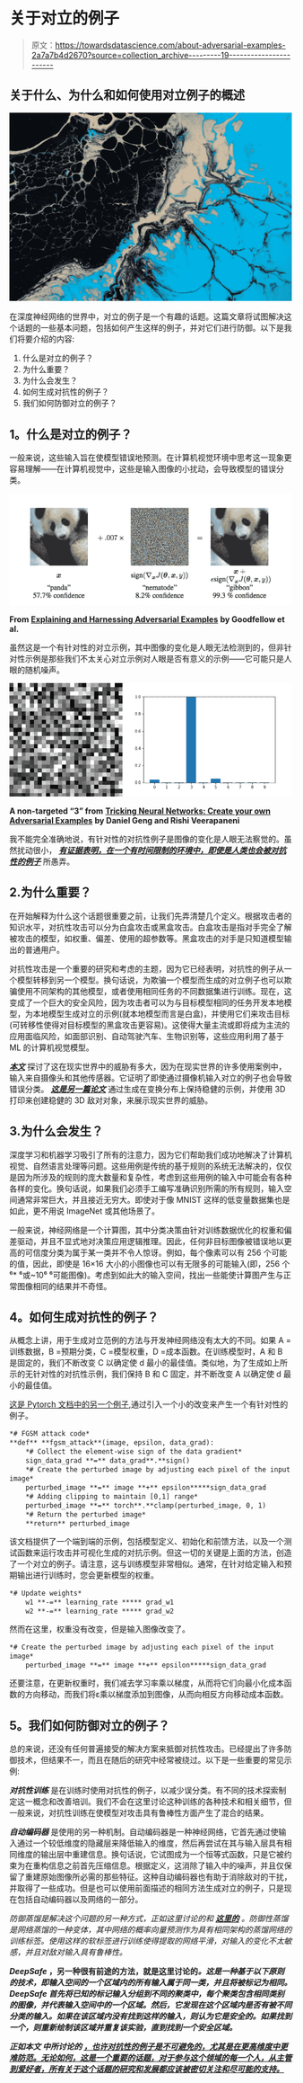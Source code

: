# 关于对立的例子

> 原文：<https://towardsdatascience.com/about-adversarial-examples-2a7a7b4d2670?source=collection_archive---------19----------------------->

## 关于什么、为什么和如何使用对立例子的概述

![](img/c3ecaceaec5cf41acbf8f7857ee989e4.png)

在深度神经网络的世界中，对立的例子是一个有趣的话题。这篇文章将试图解决这个话题的一些基本问题，包括如何产生这样的例子，并对它们进行防御。以下是我们将要介绍的内容:

1.  什么是对立的例子？
2.  为什么重要？
3.  为什么会发生？
4.  如何生成对抗性的例子？
5.  我们如何防御对立的例子？

## **1。什么是对立的例子？**

一般来说，这些输入旨在使模型错误地预测。在计算机视觉环境中思考这一现象更容易理解——在计算机视觉中，这些是输入图像的小扰动，会导致模型的错误分类。

![](img/1d3954d10a034189f3ac9281ccf77348.png)

**From** [**Explaining and Harnessing Adversarial Examples**](https://arxiv.org/abs/1412.6572) **by Goodfellow et al.**

虽然这是一个有针对性的对立示例，其中图像的变化是人眼无法检测到的，但非针对性示例是那些我们不太关心对立示例对人眼是否有意义的示例——它可能只是人眼的随机噪声。

![](img/1c8cba640146dbfcf72921646e65b583.png)

**A non-targeted “3” from** [**Tricking Neural Networks: Create your own Adversarial Examples**](https://ml.berkeley.edu/blog/2018/01/10/adversarial-examples/) **by Daniel Geng and Rishi Veerapaneni**

我不能完全准确地说，有针对性的对抗性例子是图像的变化是人眼无法察觉的。虽然扰动很小， [***有证据表明，在一个有时间限制的环境中，即使是人类也会被对抗性的例子***](https://arxiv.org/pdf/1802.08195.pdf) 所愚弄。

## 2.为什么重要？

在开始解释为什么这个话题很重要之前，让我们先弄清楚几个定义。根据攻击者的知识水平，对抗性攻击可以分为白盒攻击或黑盒攻击。白盒攻击是指对手完全了解被攻击的模型，如权重、偏差、使用的超参数等。黑盒攻击的对手是只知道模型输出的普通用户。

对抗性攻击是一个重要的研究和考虑的主题，因为它已经表明，对抗性的例子从一个模型转移到另一个模型。换句话说，为欺骗一个模型而生成的对立例子也可以欺骗使用不同架构的其他模型，或者使用相同任务的不同数据集进行训练。现在，这变成了一个巨大的安全风险，因为攻击者可以为与目标模型相同的任务开发本地模型，为本地模型生成对立的示例(就本地模型而言是白盒)，并使用它们来攻击目标(可转移性使得对目标模型的黑盒攻击更容易)。这使得大量主流或即将成为主流的应用面临风险，如面部识别、自动驾驶汽车、生物识别等，这些应用利用了基于 ML 的计算机视觉模型。

[***本文***](https://arxiv.org/pdf/1607.02533.pdf) 探讨了这在现实世界中的威胁有多大，因为在现实世界的许多使用案例中，输入来自摄像头和其他传感器。它证明了即使通过摄像机输入对立的例子也会导致错误分类。 [***这是另一篇论文***](https://arxiv.org/pdf/1707.07397.pdf) 通过生成在变换分布上保持稳健的示例，并使用 3D 打印来创建稳健的 3D 敌对对象，来展示现实世界的威胁。

## 3.为什么会发生？

深度学习和机器学习吸引了所有的注意力，因为它们帮助我们成功地解决了计算机视觉、自然语言处理等问题。这些用例是传统的基于规则的系统无法解决的，仅仅是因为所涉及的规则的庞大数量和复杂性，考虑到这些用例的输入中可能会有各种各样的变化。换句话说，如果我们必须手工编写准确识别所需的所有规则，输入空间通常非常巨大，并且接近无穷大。即使对于像 MNIST 这样的低变量数据集也是如此，更不用说 ImageNet 或其他场景了。

一般来说，神经网络是一个计算图，其中分类决策由针对训练数据优化的权重和偏差驱动，并且不显式地对决策应用逻辑推理。因此，任何非目标图像被错误地以更高的可信度分类为属于某一类并不令人惊讶。例如，每个像素可以有 256 个可能的值，因此，即使是 16×16 大小的小图像也可以有无限多的可能输入(即，256 个⁶* ⁶或~10⁶ ⁶可能图像)。考虑到如此大的输入空间，找出一些能使计算图产生与正常图像相同的结果并不奇怪。

## **4。如何生成对抗性的例子？**

从概念上讲，用于生成对立范例的方法与开发神经网络没有太大的不同。如果 A =训练数据，B =预期分类，C =模型权重，D =成本函数。在训练模型时，A 和 B 是固定的，我们不断改变 C 以确定使 d 最小的最佳值。类似地，为了生成如上所示的无针对性的对抗性示例，我们保持 B 和 C 固定，并不断改变 A 以确定使 d 最小的最佳值。

[这是 Pytorch 文档中的另一个例子](https://pytorch.org/tutorials/beginner/fgsm_tutorial.html),通过引入一个小的改变来产生一个有针对性的例子。

```
*# FGSM attack code*
**def** **fgsm_attack**(image, epsilon, data_grad):
    *# Collect the element-wise sign of the data gradient*
    sign_data_grad **=** data_grad**.**sign()
    *# Create the perturbed image by adjusting each pixel of the input image*
    perturbed_image **=** image **+** epsilon*****sign_data_grad
    *# Adding clipping to maintain [0,1] range*
    perturbed_image **=** torch**.**clamp(perturbed_image, 0, 1)
    *# Return the perturbed image*
    **return** perturbed_image
```

该文档提供了一个端到端的示例，包括模型定义、初始化和前馈方法，以及一个测试函数来运行攻击并可视化生成的对抗示例。但这一切的关键是上面的方法，创造了一个对立的例子。请注意，这与训练模型非常相似。通常，在针对给定输入和预期输出进行训练时，您会更新模型的权重。

```
*# Update weights*
    w1 **-=** learning_rate ***** grad_w1
    w2 **-=** learning_rate ***** grad_w2
```

然而在这里，权重没有改变，但是输入图像改变了。

```
*# Create the perturbed image by adjusting each pixel of the input image*
    perturbed_image **=** image **+** epsilon*****sign_data_grad
```

还要注意，在更新权重时，我们减去学习率乘以梯度，从而将它们向最小化成本函数的方向移动，而我们将ε乘以梯度添加到图像，从而向相反方向移动成本函数。

## **5。我们如何防御对立的例子？**

总的来说，还没有任何普遍接受的解决方案来抵御对抗性攻击。已经提出了许多防御技术，但结果不一，而且在随后的研究中经常被绕过。以下是一些重要的常见示例:

***对抗性训练*** 是在训练时使用对抗性的例子，以减少误分类。有不同的技术探索制定这一概念和改善培训。我们不会在这里讨论这种训练的各种技术和相关细节，但一般来说，对抗性训练在使模型对攻击具有鲁棒性方面产生了混合的结果。

***自动编码器*** 是使用的另一种机制。自动编码器是一种神经网络，它首先通过使输入通过一个较低维度的隐藏层来降低输入的维度，然后再尝试在其与输入层具有相同维度的输出层中重建信息。换句话说，它试图成为一个恒等式函数，只是它被约束为在重构信息之前首先压缩信息。根据定义，这消除了输入中的噪声，并且仅保留了重建原始图像所必需的那些特征。这种自动编码器也有助于消除敌对的干扰，并取得了一些成功。但是也可以使用前面描述的相同方法生成对立的例子，只是现在包括自动编码器以及网络的一部分。

*防御蒸馏是解决这个问题的另一种方式，正如这里讨论的[](https://arxiv.org/pdf/1511.04508v2.pdf)*和 [***这里的***](https://arxiv.org/pdf/1705.05264.pdf) 。防御性蒸馏是网络蒸馏的一种变体，其中网络的概率向量预测作为具有相同架构的蒸馏网络的训练标签。使用这样的软标签进行训练使得提取的网络平滑，对输入的变化不太敏感，并且对敌对输入具有鲁棒性。**

*****DeepSafe*** ，另一种很有前途的方法，就是这里讨论的[](https://arxiv.org/pdf/1710.00486.pdf)*。这是一种基于以下原则的技术，即输入空间的一个区域内的所有输入属于同一类，并且将被标记为相同。DeepSafe 首先将已知的标记输入分组到不同的聚类中，每个聚类包含相同类别的图像，并代表输入空间中的一个区域。然后，它发现在这个区域内是否有被不同分类的输入。如果在该区域内没有找到这样的输入，则认为它是安全的。如果找到一个，则重新绘制该区域并重复该实验，直到找到一个安全区域。***

***正如本文 中所讨论的 [***，也许对抗性的例子是不可避免的，尤其是在更高维度中更难防范。无论如何，这是一个重要的话题，对于参与这个领域的每一个人，从主管到爱好者，所有关于这个话题的研究和发展都应该被密切关注和尽可能的支持。***](https://arxiv.org/pdf/1809.02104.pdf)***